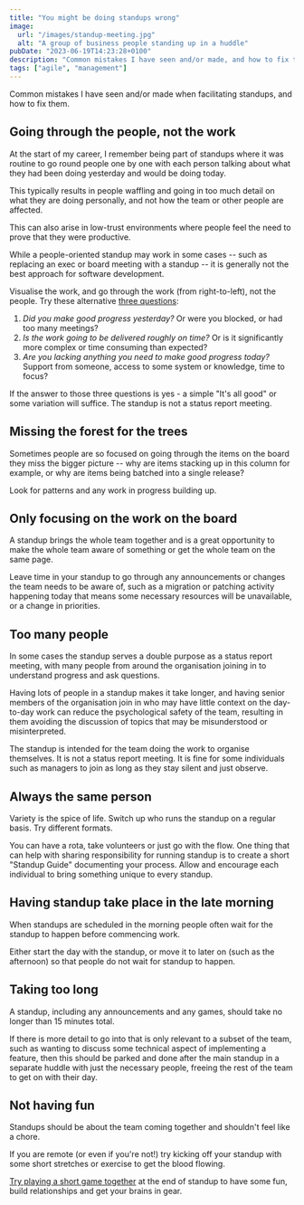```yaml
---
title: "You might be doing standups wrong"
image:
  url: "/images/standup-meeting.jpg"
  alt: "A group of business people standing up in a huddle"
pubDate: "2023-06-19T14:23:28+0100"
description: "Common mistakes I have seen and/or made, and how to fix them."
tags: ["agile", "management"]
---
```


Common mistakes I have seen and/or made when facilitating standups, and how to fix them.

## Going through the people, not the work

At the start of my career, I remember being part of standups where it was routine to go round people one by one with each person talking about what they had been doing yesterday and would be doing today.

This typically results in people waffling and going in too much detail on what they are doing personally, and not how the team or other people are affected.

This can also arise in low-trust environments where people feel the need to prove that they were productive.

While a people-oriented standup may work in some cases -- such as replacing an exec or board meeting with a standup -- it is generally not the best approach for software development.

Visualise the work, and go through the work (from right-to-left), not the people. Try these alternative [three questions](https://www.mountaingoatsoftware.com/agile/scrum/meetings/daily-scrum):

1. _Did you make good progress yesterday?_ Or were you blocked, or had too many meetings?
2. _Is the work going to be delivered roughly on time?_ Or is it significantly more complex or time consuming than expected?
3. _Are you lacking anything you need to make good progress today?_ Support from someone, access to some system or knowledge, time to focus?

If the answer to those three questions is yes - a simple "It's all good" or some variation will suffice. The standup is not a status report meeting.

## Missing the forest for the trees

Sometimes people are so focused on going through the items on the board they miss the bigger picture -- why are items stacking up in this column for example, or why are items being batched into a single release?

Look for patterns and any work in progress building up.

## Only focusing on the work on the board

A standup brings the whole team together and is a great opportunity to make the whole team aware of something or get the whole team on the same page.

Leave time in your standup to go through any announcements or changes the team needs to be aware of, such as a migration or patching activity happening today that means some necessary resources will be unavailable, or a change in priorities.

## Too many people

In some cases the standup serves a double purpose as a status report meeting, with many people from around the organisation joining in to understand progress and ask questions.

Having lots of people in a standup makes it take longer, and having senior members of the organisation join in who may have little context on the day-to-day work can reduce the psychological safety of the team, resulting in them avoiding the discussion of topics that may be misunderstood or misinterpreted.

The standup is intended for the team doing the work to organise themselves. It is not a status report meeting.
It is fine for some individuals such as managers to join as long as they stay silent and just observe.

## Always the same person

Variety is the spice of life.
Switch up who runs the standup on a regular basis.
Try different formats.

You can have a rota, take volunteers or just go with the flow.
One thing that can help with sharing responsibility for running standup is to create a short "Standup Guide" documenting your process.
Allow and encourage each individual to bring something unique to every standup.

## Having standup take place in the late morning

When standups are scheduled in the morning people often wait for the standup to happen before commencing work.

Either start the day with the standup, or move it to later on (such as the afternoon) so that people do not wait for standup to happen.

## Taking too long

A standup, including any announcements and any games, should take no longer than 15 minutes total.

If there is more detail to go into that is only relevant to a subset of the team, such as wanting to discuss some technical aspect of implementing a feature, then this should be parked and done after the main standup in a separate huddle with just the necessary people, freeing the rest of the team to get on with their day.

## Not having fun

Standups should be about the team coming together and shouldn't feel like a chore.

If you are remote (or even if you're not!) try kicking off your standup with some short stretches or exercise to get the blood flowing.

[Try playing a short game together](/blog/team-building-wellbeing-fun-and-games/) at the end of standup to have some fun, build relationships and get your brains in gear.
